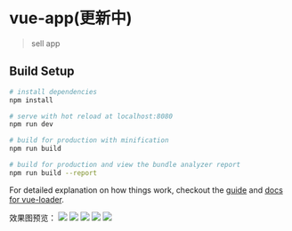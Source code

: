 # vue-app(更新中)

> sell app

## Build Setup

``` bash
# install dependencies
npm install

# serve with hot reload at localhost:8080
npm run dev

# build for production with minification
npm run build

# build for production and view the bundle analyzer report
npm run build --report
```

For detailed explanation on how things work, checkout the [guide](http://vuejs-templates.github.io/webpack/) and [docs for vue-loader](http://vuejs.github.io/vue-loader).


效果图预览：
![](https://github.com/Yfling/vue-sell/blob/master/preview/1.png?raw=true)
![](https://github.com/Yfling/vue-sell/blob/master/preview/2.png?raw=true)
![](https://github.com/Yfling/vue-sell/blob/master/preview/3.png?raw=true)
![](https://github.com/Yfling/vue-sell/blob/master/preview/4.png?raw=true)
![](https://github.com/Yfling/vue-sell/blob/master/preview/5.png?raw=true)

